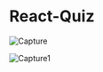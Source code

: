 # React-Quiz

![Capture](https://github.com/KayChicken/React-Quiz/assets/105989236/fbc93b27-ea28-428a-bcf5-fd0064134dfb)

![Capture1](https://github.com/KayChicken/React-Quiz/assets/105989236/8c6aa0f4-d971-4f13-a8de-defefea8acc2)
